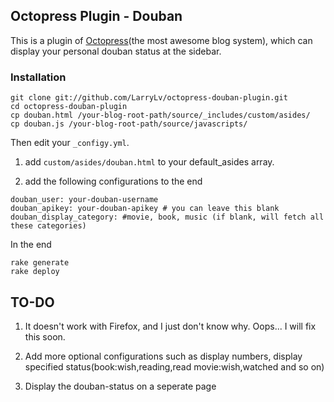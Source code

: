 ## Octopress Plugin - Douban

This is a plugin of [Octopress](http://octopress.org/)(the most awesome blog system), which can display your personal douban status at the sidebar.

### Installation

```
git clone git://github.com/LarryLv/octopress-douban-plugin.git
cd octopress-douban-plugin
cp douban.html /your-blog-root-path/source/_includes/custom/asides/
cp douban.js /your-blog-root-path/source/javascripts/
```

Then edit your ```_configy.yml```.

1. add `custom/asides/douban.html` to your default_asides array.

2. add the following configurations to the end
```
douban_user: your-douban-username
douban_apikey: your-douban-apikey # you can leave this blank
douban_display_category: #movie, book, music (if blank, will fetch all these categories)
```

In the end
```
rake generate
rake deploy
```

## TO-DO

1. It doesn't work with Firefox, and I just don't know why. Oops... I will fix this soon.

2. Add more optional configurations such as display numbers, display specified status(book:wish,reading,read movie:wish,watched and so on)

3. Display the douban-status on a seperate page





